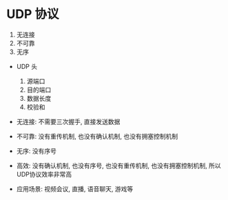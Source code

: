 # UDP 协议
1. 无连接
2. 不可靠
3. 无序

- UDP 头
    1. 源端口
    2. 目的端口
    3. 数据长度
    4. 校验和

- 无连接: 不需要三次握手, 直接发送数据
- 不可靠: 没有重传机制, 也没有确认机制, 也没有拥塞控制机制
- 无序: 没有序号

- 高效: 没有确认机制, 也没有序号, 也没有重传机制, 也没有拥塞控制机制, 所以UDP协议效率非常高

- 应用场景: 视频会议, 直播, 语音聊天, 游戏等
